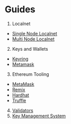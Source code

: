 <!--
order: false
parent:
  order: 5
-->

# Guides

1. Localnet
  * [Single Node Localnet](./localnet/single_node)
  * [Multi Node Localnet](./localnet/multi_node)
2. Keys and Wallets
  * [Keyring](./keys-wallets/keyring)
  * [Metamask](./keys-wallets/metamask)
3. Ethereum Tooling
  * [MetaMask](./tools/metamask)
  * [Remix](./tools/remix)
  * [Hardhat](./tools/hardhat)
  * [Truffle](./tools/truffle)
4. [Validators](./validators/overview)
5. [Key Management System](./kms/kms)
